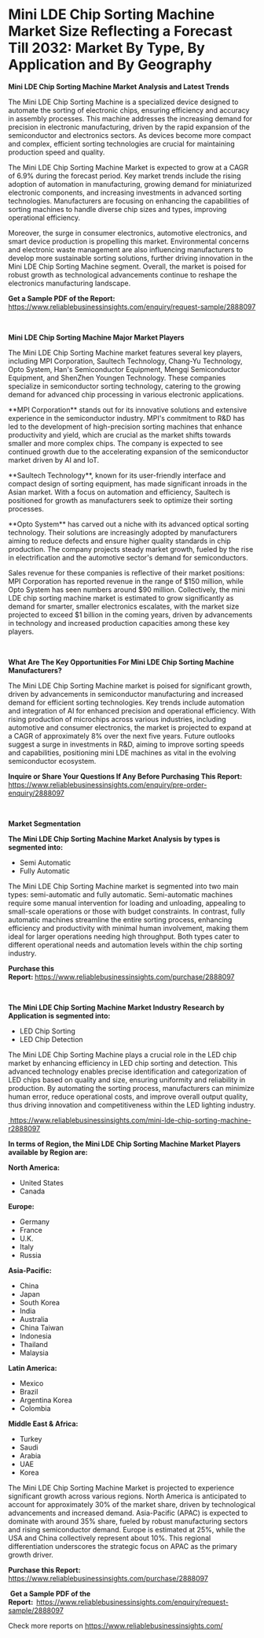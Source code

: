 <p><h1>Mini LDE Chip Sorting Machine Market Size Reflecting a Forecast Till 2032: Market By Type, By Application and By Geography</h1></p><p><strong>Mini LDE Chip Sorting Machine Market Analysis and Latest Trends</strong></p>
<p><p>The Mini LDE Chip Sorting Machine is a specialized device designed to automate the sorting of electronic chips, ensuring efficiency and accuracy in assembly processes. This machine addresses the increasing demand for precision in electronic manufacturing, driven by the rapid expansion of the semiconductor and electronics sectors. As devices become more compact and complex, efficient sorting technologies are crucial for maintaining production speed and quality.</p><p>The Mini LDE Chip Sorting Machine Market is expected to grow at a CAGR of 6.9% during the forecast period. Key market trends include the rising adoption of automation in manufacturing, growing demand for miniaturized electronic components, and increasing investments in advanced sorting technologies. Manufacturers are focusing on enhancing the capabilities of sorting machines to handle diverse chip sizes and types, improving operational efficiency.</p><p>Moreover, the surge in consumer electronics, automotive electronics, and smart device production is propelling this market. Environmental concerns and electronic waste management are also influencing manufacturers to develop more sustainable sorting solutions, further driving innovation in the Mini LDE Chip Sorting Machine segment. Overall, the market is poised for robust growth as technological advancements continue to reshape the electronics manufacturing landscape.</p></p>
<p><strong>Get a Sample PDF of the Report:&nbsp;</strong> <a href="https://www.reliablebusinessinsights.com/enquiry/request-sample/2888097?utm_campaign=2789&utm_medium=2&utm_source=Github&utm_content=ia&utm_term=14032025&utm_id=mini-lde-chip-sorting-machine">https://www.reliablebusinessinsights.com/enquiry/request-sample/2888097</a></p>
<p>&nbsp;</p>
<p><strong>Mini LDE Chip Sorting Machine Major Market Players</strong></p>
<p><p>The Mini LDE Chip Sorting Machine market features several key players, including MPI Corporation, Saultech Technology, Chang-Yu Technology, Opto System, Han's Semiconductor Equipment, Mengqi Semiconductor Equipment, and ShenZhen Youngen Technology. These companies specialize in semiconductor sorting technology, catering to the growing demand for advanced chip processing in various electronic applications.</p><p>**MPI Corporation** stands out for its innovative solutions and extensive experience in the semiconductor industry. MPI's commitment to R&D has led to the development of high-precision sorting machines that enhance productivity and yield, which are crucial as the market shifts towards smaller and more complex chips. The company is expected to see continued growth due to the accelerating expansion of the semiconductor market driven by AI and IoT.</p><p>**Saultech Technology**, known for its user-friendly interface and compact design of sorting equipment, has made significant inroads in the Asian market. With a focus on automation and efficiency, Saultech is positioned for growth as manufacturers seek to optimize their sorting processes. </p><p>**Opto System** has carved out a niche with its advanced optical sorting technology. Their solutions are increasingly adopted by manufacturers aiming to reduce defects and ensure higher quality standards in chip production. The company projects steady market growth, fueled by the rise in electrification and the automotive sector's demand for semiconductors.</p><p>Sales revenue for these companies is reflective of their market positions: MPI Corporation has reported revenue in the range of $150 million, while Opto System has seen numbers around $90 million. Collectively, the mini LDE chip sorting machine market is estimated to grow significantly as demand for smarter, smaller electronics escalates, with the market size projected to exceed $1 billion in the coming years, driven by advancements in technology and increased production capacities among these key players.</p></p>
<p>&nbsp;</p>
<p><strong>What Are The Key Opportunities For Mini LDE Chip Sorting Machine Manufacturers?</strong></p>
<p><p>The Mini LDE Chip Sorting Machine market is poised for significant growth, driven by advancements in semiconductor manufacturing and increased demand for efficient sorting technologies. Key trends include automation and integration of AI for enhanced precision and operational efficiency. With rising production of microchips across various industries, including automotive and consumer electronics, the market is projected to expand at a CAGR of approximately 8% over the next five years. Future outlooks suggest a surge in investments in R&D, aiming to improve sorting speeds and capabilities, positioning mini LDE machines as vital in the evolving semiconductor ecosystem.</p></p>
<p><strong>Inquire or Share Your Questions If Any Before Purchasing This Report:</strong> <a href="https://www.reliablebusinessinsights.com/enquiry/pre-order-enquiry/2888097?utm_campaign=2789&utm_medium=2&utm_source=Github&utm_content=ia&utm_term=14032025&utm_id=mini-lde-chip-sorting-machine">https://www.reliablebusinessinsights.com/enquiry/pre-order-enquiry/2888097</a></p>
<p>&nbsp;</p>
<p><strong>Market Segmentation</strong></p>
<p><strong>The Mini LDE Chip Sorting Machine Market Analysis by types is segmented into:</strong></p>
<p><ul><li>Semi Automatic</li><li>Fully Automatic</li></ul></p>
<p><p>The Mini LDE Chip Sorting Machine market is segmented into two main types: semi-automatic and fully automatic. Semi-automatic machines require some manual intervention for loading and unloading, appealing to small-scale operations or those with budget constraints. In contrast, fully automatic machines streamline the entire sorting process, enhancing efficiency and productivity with minimal human involvement, making them ideal for larger operations needing high throughput. Both types cater to different operational needs and automation levels within the chip sorting industry.</p></p>
<p><strong>Purchase this Report:&nbsp;</strong><a href="https://www.reliablebusinessinsights.com/purchase/2888097?utm_campaign=2789&utm_medium=2&utm_source=Github&utm_content=ia&utm_term=14032025&utm_id=mini-lde-chip-sorting-machine">https://www.reliablebusinessinsights.com/purchase/2888097</a></p>
<p>&nbsp;</p>
<p><strong>The Mini LDE Chip Sorting Machine Market Industry Research by Application is segmented into:</strong></p>
<p><ul><li>LED Chip Sorting</li><li>LED Chip Detection</li></ul></p>
<p><p>The Mini LDE Chip Sorting Machine plays a crucial role in the LED chip market by enhancing efficiency in LED chip sorting and detection. This advanced technology enables precise identification and categorization of LED chips based on quality and size, ensuring uniformity and reliability in production. By automating the sorting process, manufacturers can minimize human error, reduce operational costs, and improve overall output quality, thus driving innovation and competitiveness within the LED lighting industry.</p></p>
<p><a href="https://www.reliablebusinessinsights.com/mini-lde-chip-sorting-machine-r2888097?utm_campaign=2789&utm_medium=2&utm_source=Github&utm_content=ia&utm_term=14032025&utm_id=mini-lde-chip-sorting-machine">&nbsp;https://www.reliablebusinessinsights.com/mini-lde-chip-sorting-machine-r2888097</a></p>
<p><strong>In terms of Region, the Mini LDE Chip Sorting Machine Market Players available by Region are:</strong></p>
<p>
    <p> <strong> North America: </strong>
        <ul>
            <li>United States</li>
            <li>Canada</li>
        </ul>
        </p> 
    <p> <strong> Europe: </strong>
        <ul>
            <li>Germany</li>
            <li>France</li>
            <li>U.K.</li>
            <li>Italy</li>
            <li>Russia</li>
        </ul>
        </p> 
    <p> <strong> Asia-Pacific: </strong>
        <ul>
            <li>China</li>
            <li>Japan</li>
            <li>South Korea</li>
            <li>India</li>
            <li>Australia</li>
            <li>China Taiwan</li>
            <li>Indonesia</li>
            <li>Thailand</li>
            <li>Malaysia</li>
        </ul>
        </p> 
    <p> <strong> Latin America: </strong>
        <ul>
            <li>Mexico</li>
            <li>Brazil</li>
            <li>Argentina Korea</li>
            <li>Colombia</li>
        </ul>
        </p> 
    <p> <strong> Middle East & Africa: </strong>
        <ul>
            <li>Turkey</li>
            <li>Saudi</li>
            <li>Arabia</li>
            <li>UAE</li>
            <li>Korea</li>
        </ul>
    </p>
    </p>
<p><p>The Mini LDE Chip Sorting Machine Market is projected to experience significant growth across various regions. North America is anticipated to account for approximately 30% of the market share, driven by technological advancements and increased demand. Asia-Pacific (APAC) is expected to dominate with around 35% share, fueled by robust manufacturing sectors and rising semiconductor demand. Europe is estimated at 25%, while the USA and China collectively represent about 10%. This regional differentiation underscores the strategic focus on APAC as the primary growth driver.</p></p>
<p><strong>Purchase this Report: </strong><a href="https://www.reliablebusinessinsights.com/purchase/2888097?utm_campaign=2789&utm_medium=2&utm_source=Github&utm_content=ia&utm_term=14032025&utm_id=mini-lde-chip-sorting-machine">https://www.reliablebusinessinsights.com/purchase/2888097</a></p>
<p>&nbsp;<strong>Get a Sample PDF of the Report:&nbsp;&nbsp;</strong><a href="https://www.reliablebusinessinsights.com/enquiry/request-sample/2888097?utm_campaign=2789&utm_medium=2&utm_source=Github&utm_content=ia&utm_term=14032025&utm_id=mini-lde-chip-sorting-machine">https://www.reliablebusinessinsights.com/enquiry/request-sample/2888097</a></p>
<p><strong></strong></p>
<p>Check more reports on <a href="https://www.reliablebusinessinsights.com/?utm_campaign=2789&utm_medium=2&utm_source=Github&utm_content=ia&utm_term=14032025&utm_id=mini-lde-chip-sorting-machine">https://www.reliablebusinessinsights.com/</a></p>